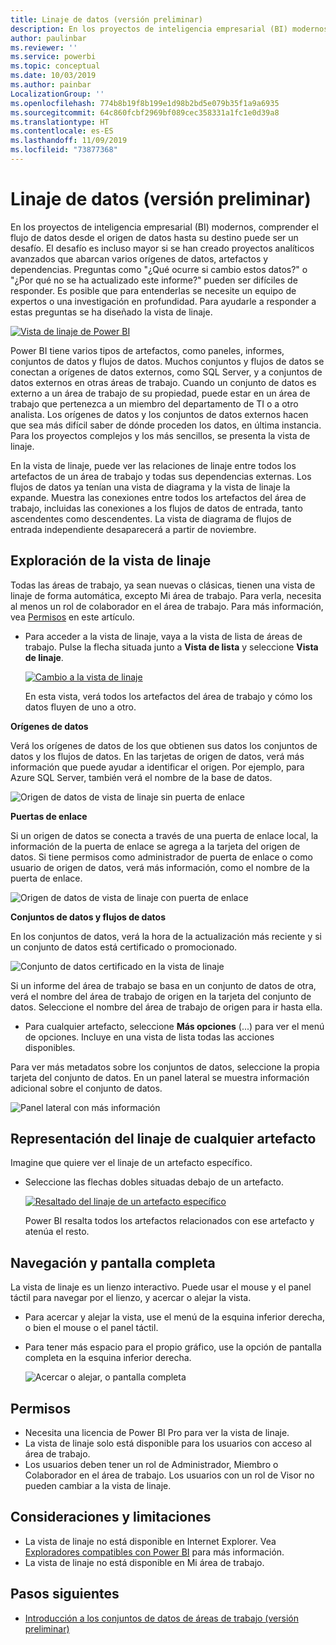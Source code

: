 ```yaml
---
title: Linaje de datos (versión preliminar)
description: En los proyectos de inteligencia empresarial (BI) modernos, comprender el flujo de datos desde el origen de datos hasta su destino es un desafío clave para muchos clientes.
author: paulinbar
ms.reviewer: ''
ms.service: powerbi
ms.topic: conceptual
ms.date: 10/03/2019
ms.author: painbar
LocalizationGroup: ''
ms.openlocfilehash: 774b8b19f8b199e1d98b2bd5e079b35f1a9a6935
ms.sourcegitcommit: 64c860fcbf2969bf089cec358331a1fc1e0d39a8
ms.translationtype: HT
ms.contentlocale: es-ES
ms.lasthandoff: 11/09/2019
ms.locfileid: "73877368"
---
```

# <a name="data-lineage-preview"></a>Linaje de datos (versión preliminar)
En los proyectos de inteligencia empresarial (BI) modernos, comprender el flujo de datos desde el origen de datos hasta su destino puede ser un desafío. El desafío es incluso mayor si se han creado proyectos analíticos avanzados que abarcan varios orígenes de datos, artefactos y dependencias.  Preguntas como "¿Qué ocurre si cambio estos datos?" o "¿Por qué no se ha actualizado este informe?" pueden ser difíciles de responder. Es posible que para entenderlas se necesite un equipo de expertos o una investigación en profundidad. Para ayudarle a responder a estas preguntas se ha diseñado la vista de linaje.

[ ![Vista de linaje de Power BI](media/service-data-lineage/power-bi-lineage-view-cropped.png) ](media/service-data-lineage/power-bi-lineage-view-full-size.png#lightbox)
 
Power BI tiene varios tipos de artefactos, como paneles, informes, conjuntos de datos y flujos de datos. Muchos conjuntos y flujos de datos se conectan a orígenes de datos externos, como SQL Server, y a conjuntos de datos externos en otras áreas de trabajo. Cuando un conjunto de datos es externo a un área de trabajo de su propiedad, puede estar en un área de trabajo que pertenezca a un miembro del departamento de TI o a otro analista. Los orígenes de datos y los conjuntos de datos externos hacen que sea más difícil saber de dónde proceden los datos, en última instancia. Para los proyectos complejos y los más sencillos, se presenta la vista de linaje. 

En la vista de linaje, puede ver las relaciones de linaje entre todos los artefactos de un área de trabajo y todas sus dependencias externas. Los flujos de datos ya tenían una vista de diagrama y la vista de linaje la expande. Muestra las conexiones entre todos los artefactos del área de trabajo, incluidas las conexiones a los flujos de datos de entrada, tanto ascendentes como descendentes. La vista de diagrama de flujos de entrada independiente desaparecerá a partir de noviembre.

## <a name="explore-lineage-view"></a>Exploración de la vista de linaje

Todas las áreas de trabajo, ya sean nuevas o clásicas, tienen una vista de linaje de forma automática, excepto Mi área de trabajo. Para verla, necesita al menos un rol de colaborador en el área de trabajo. Para más información, vea [Permisos](#permissions) en este artículo. 

- Para acceder a la vista de linaje, vaya a la vista de lista de áreas de trabajo. Pulse la flecha situada junto a **Vista de lista** y seleccione **Vista de linaje**.

    [ ![Cambio a la vista de linaje](media/service-data-lineage/power-bi-lineage-list-view-cropped.png) ](media/service-data-lineage/power-bi-lineage-list-view.png#lightbox)

    En esta vista, verá todos los artefactos del área de trabajo y cómo los datos fluyen de uno a otro.

**Orígenes de datos**

Verá los orígenes de datos de los que obtienen sus datos los conjuntos de datos y los flujos de datos. En las tarjetas de origen de datos, verá más información que puede ayudar a identificar el origen. Por ejemplo, para Azure SQL Server, también verá el nombre de la base de datos.

![Origen de datos de vista de linaje sin puerta de enlace](media/service-data-lineage/power-bi-lineage-data-source-no-gateway.png)
 
**Puertas de enlace**

Si un origen de datos se conecta a través de una puerta de enlace local, la información de la puerta de enlace se agrega a la tarjeta del origen de datos. Si tiene permisos como administrador de puerta de enlace o como usuario de origen de datos, verá más información, como el nombre de la puerta de enlace.

![Origen de datos de vista de linaje con puerta de enlace](media/service-data-lineage/power-bi-lineage-data-source-with-gateway.png)

**Conjuntos de datos y flujos de datos**
 
En los conjuntos de datos, verá la hora de la actualización más reciente y si un conjunto de datos está certificado o promocionado.

![Conjunto de datos certificado en la vista de linaje](media/service-data-lineage/power-bi-lineage-external-certified-dataset.png)
 
Si un informe del área de trabajo se basa en un conjunto de datos de otra, verá el nombre del área de trabajo de origen en la tarjeta del conjunto de datos. Seleccione el nombre del área de trabajo de origen para ir hasta ella.
 
- Para cualquier artefacto, seleccione **Más opciones** (...) para ver el menú de opciones. Incluye en una vista de lista todas las acciones disponibles.
  
Para ver más metadatos sobre los conjuntos de datos, seleccione la propia tarjeta del conjunto de datos. En un panel lateral se muestra información adicional sobre el conjunto de datos.

![Panel lateral con más información](media/service-data-lineage/power-bi-lineage-side-pane.png)
 
## <a name="show-lineage-for-any-artifact"></a>Representación del linaje de cualquier artefacto 

Imagine que quiere ver el linaje de un artefacto específico.

- Seleccione las flechas dobles situadas debajo de un artefacto.

    [ ![Resaltado del linaje de un artefacto específico](media/service-data-lineage/power-bi-lineage-highlight-cropped.png) ](media/service-data-lineage/power-bi-lineage-highlight-full-size.png#lightbox)

    Power BI resalta todos los artefactos relacionados con ese artefacto y atenúa el resto. 

## <a name="navigation-and-full-screen"></a>Navegación y pantalla completa 

La vista de linaje es un lienzo interactivo. Puede usar el mouse y el panel táctil para navegar por el lienzo, y acercar o alejar la vista.  

- Para acercar y alejar la vista, use el menú de la esquina inferior derecha, o bien el mouse o el panel táctil. 

- Para tener más espacio para el propio gráfico, use la opción de pantalla completa en la esquina inferior derecha. 

    ![Acercar o alejar, o pantalla completa](media/service-data-lineage/power-bi-lineage-zoom-full-screen.png)

## <a name="permissions"></a>Permisos

- Necesita una licencia de Power BI Pro para ver la vista de linaje.
- La vista de linaje solo está disponible para los usuarios con acceso al área de trabajo.
- Los usuarios deben tener un rol de Administrador, Miembro o Colaborador en el área de trabajo. Los usuarios con un rol de Visor no pueden cambiar a la vista de linaje.

## <a name="considerations-and-limitations"></a>Consideraciones y limitaciones

- La vista de linaje no está disponible en Internet Explorer. Vea [Exploradores compatibles con Power BI](power-bi-browsers.md) para más información.
- La vista de linaje no está disponible en Mi área de trabajo.

## <a name="next-steps"></a>Pasos siguientes

- [Introducción a los conjuntos de datos de áreas de trabajo (versión preliminar)](service-datasets-across-workspaces.md)
